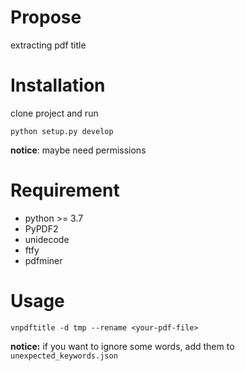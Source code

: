 # Propose

extracting pdf title

# Installation

clone project and run

```shell
python setup.py develop
```
**notice**: maybe need permissions

# Requirement
- python >= 3.7
- PyPDF2
- unidecode
- ftfy
- pdfminer

# Usage

```shell
vnpdftitle -d tmp --rename <your-pdf-file>
```

**notice:** if you want to ignore some words, add them to `unexpected_keywords.json`

